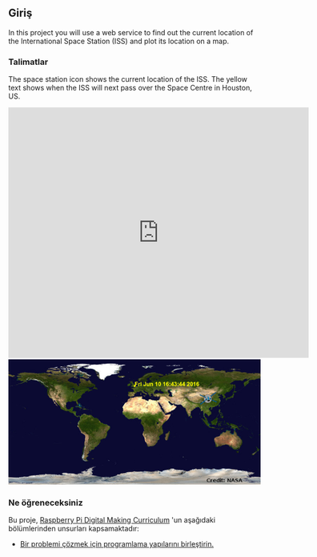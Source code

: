 ## Giriş

In this project you will use a web service to find out the current location of the International Space Station (ISS) and plot its location on a map.

### Talimatlar

The space station icon shows the current location of the ISS. The yellow text shows when the ISS will next pass over the Space Centre in Houston, US.

<div class="trinket">
  <iframe src="https://trinket.io/embed/python/b95851338c?outputOnly=true&start=result" width="600" height="500" frameborder="0" marginwidth="0" marginheight="0" allowfullscreen>
  </iframe>
  <img src="images/iss-final.png">
</div>

### Ne öğreneceksiniz

Bu proje, [Raspberry Pi Digital Making Curriculum](http://rpf.io/curriculum) 'un aşağıdaki bölümlerinden unsurları kapsamaktadır:

+ [Bir problemi çözmek için programlama yapılarını birleştirin.](https://www.raspberrypi.org/curriculum/programming/builder)